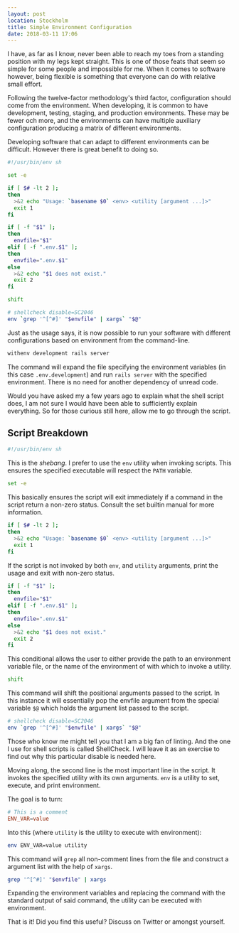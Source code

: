 ```yaml
---
layout: post
location: Stockholm
title: Simple Environment Configuration
date: 2018-03-11 17:06
---
```

I have, as far as I know, never been able to reach my toes from a standing
position with my legs kept straight. This is one of those feats that seem so
simple for some people and impossible for me. When it comes to software however,
being flexible is something that everyone can do with relative small effort.

Following the twelve-factor methodology's third factor, configuration should
come from the environment. When developing, it is common to have development,
testing, staging, and production environments. These may be fewer och more, and
the environments can have multiple auxiliary configuration producing a matrix of
different environments.

Developing software that can adapt to different environments can be difficult.
However there is great benefit to doing so.

```sh
#!/usr/bin/env sh

set -e

if [ $# -lt 2 ];
then
  >&2 echo "Usage: `basename $0` <env> <utility [argument ...]>"
  exit 1
fi

if [ -f "$1" ];
then
  envfile="$1"
elif [ -f ".env.$1" ];
then
  envfile=".env.$1"
else
  >&2 echo "$1 does not exist."
  exit 2
fi

shift

# shellcheck disable=SC2046
env `grep '^[^#]' "$envfile" | xargs` "$@"
```

Just as the usage says, it is now possible to run your software with different
configurations based on environment from the command-line.

```sh
withenv development rails server
```

The command will expand the file specifying the environment variables (in this
case `.env.development`) and run `rails server` with the specified environment.
There is no need for another dependency of unread code.

Would you have asked my a few years ago to explain what the shell script does, I
am not sure I would have been able to sufficiently explain everything. So for
those curious still here, allow me to go through the script.

## Script Breakdown

```sh
#!/usr/bin/env sh
```

This is the *shebang*. I prefer to use the `env` utility when invoking scripts.
This ensures the specified executable will respect the `PATH` variable.


```sh
set -e
```

This basically ensures the script will exit immediately if a command in the
script return a non-zero status. Consult the set builtin manual for more
information.

```sh
if [ $# -lt 2 ];
then
  >&2 echo "Usage: `basename $0` <env> <utility [argument ...]>"
  exit 1
fi
```

If the script is not invoked by both `env`, and `utility` arguments, print the
usage and exit with non-zero status.

```sh
if [ -f "$1" ];
then
  envfile="$1"
elif [ -f ".env.$1" ];
then
  envfile=".env.$1"
else
  >&2 echo "$1 does not exist."
  exit 2
fi
```

This conditional allows the user to either provide the path to an environment
variable file, or the name of the environment of with which to invoke a utility.

```sh
shift
```

This command will shift the positional arguments passed to the script. In this
instance it will essentially pop the envfile argument from the special variable
`$@` which holds the argument list passed to the script.

```sh
# shellcheck disable=SC2046
env `grep '^[^#]' "$envfile" | xargs` "$@"
```

Those who know me might tell you that I am a big fan of linting. And the one I
use for shell scripts is called ShellCheck. I will leave it as an exercise to
find out why this particular disable is needed here.

Moving along, the second line is the most important line in the script. It
invokes the specified utility with its own arguments. `env` is a utility to set,
execute, and print environment.

The goal is to turn:

```conf
# This is a comment
ENV_VAR=value
```

Into this (where `utility` is the utility to execute with environment):

```sh
env ENV_VAR=value utility
```

This command will `grep` all non-comment lines from the file and construct a
argument list with the help of `xargs`.

```sh
grep '^[^#]' "$envfile" | xargs
```

Expanding the environment variables and replacing the command with the standard
output of said command, the utility can be executed with environment.

That is it! Did you find this useful? Discuss on Twitter or amongst yourself.
